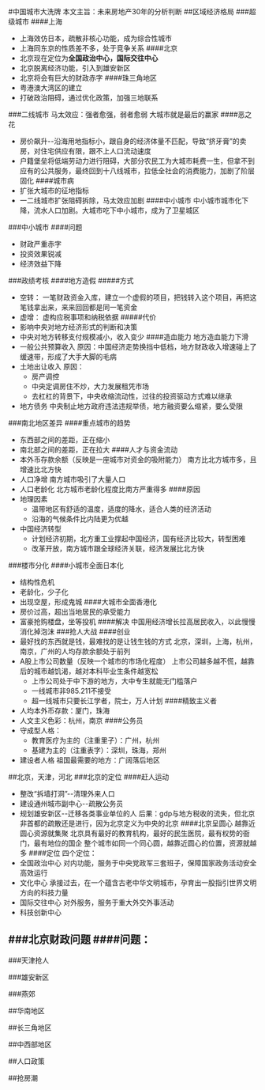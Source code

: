 #中国城市大洗牌
本文主旨：未来房地产30年的分析判断
##区域经济格局
###超级城市
####上海
- 上海效仿日本，疏散非核心功能，成为综合性城市
- 上海同东京的性质差不多，处于竞争关系
####北京
- 北京现在定位为**全国政治中心，国际交往中心**
- 北京脱离经济功能，引入到雄安新区
- 北京将会有巨大的财政赤字
####珠三角地区
- 粤港澳大湾区的建立
- 打破政治阻碍，通过优化政策，加强三地联系

###二线城市
马太效应：强者愈强，弱者愈弱
大城市就是最后的赢家
####恶之花
- 房价飙升--沿海用地指标小，跟自身的经济体量不匹配，导致“挤牙膏”的卖房，对住宅供应有限，跟不上人口流动速度
- 户籍堡垒将低端劳动力进行阻碍，大部分农民工为大城市耗费一生，但拿不到应有的公共服务，最终回到十八线城市，拉低全社会的消费能力，加剧了阶层固化
####城市病
- 扩张大城市的征地指标
- 一二线城市扩张阻碍拆除，马太效应加剧
####中小城市
中小城市城市化下降，流水人口加剧。大城市吃下中小城市，成为了卫星城区

###中小城市
####问题
- 财政严重赤字
- 投资效果锐减
- 经济效益下降

###政绩考核
####地方造假
#####方式
- 空转：
一笔财政资金入库，建立一个虚假的项目，把钱转入这个项目，再把这笔钱拿出来，来来回回都是同一笔资金
- 虚增：
虚构应税事项和纳税依据
#####代价
- 影响中央对地方经济形式的判断和决策
- 中央对地方转移支付规模减小，收入变少
####造血能力
地方造血能力下滑
- 一般公共预算收入
原因：中国经济走势换挡中低档，地方财政收入增速碰上了缓速带，形成了大手大脚的毛病
- 土地出让收入
原因：
  - 房产调控
  - 中央定调房住不炒，大力发展租凭市场
  - 去杠杠的背景下，中央收缩流动性，过往的投资驱动方式难以继承
- 地方债务
中央制止地方政府违法违规举债，地方融资要么缩紧，要么受限

###南北地区差异
####重点城市的趋势
- 东西部之间的差距，正在缩小
- 南北部之间的差距，正在拉大
####人才与资金流动
- 本外币存款余额（反映是一座城市对资金的吸附能力）
南方比北方城市多，且增速比北方快
- 人口净增
南方城市吸引了大量人口
- 人口老龄化
北方城市老龄化程度比南方严重得多
####原因
- 地理因素
   - 温带地区有舒适的温度，适度的降水，适合人类的经济活动
   - 沿海的气候条件比内陆更为优越
- 中国经济转型
   - 计划经济初期，北方重工业撑起中国经济，国有经济比较大，转型困难
   - 改革开放，南方城市跟全球经济关联，经济发展比北方快

###楼市分化
####小城市全面日本化
- 结构性危机
- 老龄化，少子化
- 出现空屋，形成鬼城
####大城市全面香港化
- 房价过高，超出当地居民的承受能力
- 富豪抢购楼盘，坐等投机
####解决
中国用经济增长拉高居民收入，以此慢慢消化掉泡沫
###抢人大战
####创业
- 最好找的东西就是钱，最难找的是让钱生钱的方式
北京，深圳，上海，杭州，南京，广州的人均存款余额处于前列
- A股上市公司数量（反映一个城市的市场化程度）
上市公司越多越不慌，越靠后的城市越饥渴，越对本科毕业生条件越宽松
  - 上市公司处于中下游的地方，大中专生就能无门槛落户
  - 一线城市非985.211不接受
  - 超一线城市只要长江学者，院士，万人计划
####精致主义者
- 人均本外币存款：厦门，珠海
- 人文主义色彩：杭州，南京
####公务员
- 守成型人格：
   - 教育医疗为主的（注重里子）：广州，杭州
   - 基建为主的（注重表字）：深圳，珠海，郑州
- 建设者人格
祖国最需要的地方：广阔落后地区

##北京，天津，河北
###北京的定位
####赶人运动
- 整改“拆墙打洞”--清理外来人口
- 建设通州城市副中心--疏散公务员
- 规划雄安新区--迁移各类事业单位的人
后果：gdp与地方税收的流失，但北京非首都的疏散还是进行，因为北京定义为中央的北京
####北京呈圆心
越靠近圆心资源就集聚
北京具有最好的教育机构，最好的民生医院，最有权势的衙门，最有地位的国企
整个城市如同一个同心圆，越靠近圆心的位置，资源就越多
####定位
四个定位：
- 全国政治中心
对内功能，服务于中央党政军三套班子，保障国家政务活动安全高效运行
- 文化中心
承接过去，在一个蕴含古老中华文明城市，孕育出一股指引世界文明方向的科技力量
- 国际交往中心
对外服务，服务于重大外交外事活动
- 科技创新中心

###北京财政问题
####问题：
- 

###天津抢人

###雄安新区

###燕郊

##华南地区

##长三角地区

##中西部地区

##人口政策

##抢房潮
